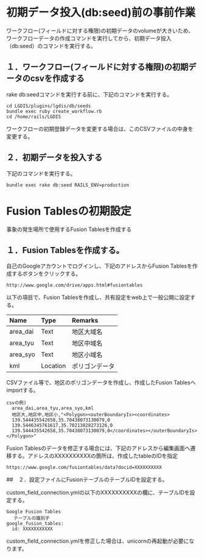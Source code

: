 # 初期データ投入(db:seed)前の事前作業

ワークフロー(フィールドに対する権限)の初期データのvolumeが大きいため、ワークフローデータの作成コマンドを実行してから、初期データ投入（db:seed）のコマンドを実行する。

## １．ワークフロー(フィールドに対する権限)の初期データのcsvを作成する

rake db:seedコマンドを実行する前に、下記のコマンドを実行する。

	cd LGDIS/plugins/lgdis/db/seeds
	bundle exec ruby create_workflow.rb
	cd /home/rails/LGDIS

ワークフローの初期登録データを変更する場合は、このCSVファイルの中身を変更する。

## ２．初期データを投入する

下記のコマンドを実行する。

	bundle exec rake db:seed RAILS_ENV=production


# Fusion Tablesの初期設定

事象の発生場所で使用するFusion Tablesを作成する

## １．Fusion Tablesを作成する。

自己のGoogleアカウントでログインし、下記のアドレスからFusion Tablesを作成するボタンをクリックする。

	http://www.google.com/drive/apps.html#fusiontables

以下の項目で、Fusion Tablesを作成し、共有設定をweb上で一般公開に設定する。

|Name     |Type     |Remarks       |
|:--------|:--------|:-------------|
|area_dai |Text     |地区大域名    |
|area_tyu |Text     |地区中域名    |
|area_syo |Text     |地区小域名    |
|kml      |Location |ポリゴンデータ|

CSVファイル等で、地区のポリゴンデータを作成し、作成したFusion Tablesへimportする。

	csvの例)
	  area_dai,area_tyu,area_syo,kml
	  地区大,地区中,地区小,"<Polygon><outerBoundaryIs><coordinates>
	  139.544435542658,35.70438073130079,0
	  139.5446345761617,35.70213828273126,0
	  139.544435542658,35.70438073130079,0</coordinates></outerBoundaryIs></Polygon>"

Fusion Tablesのデータを修正する場合には、下記のアドレスから編集画面へ遷移する。アドレスのXXXXXXXXXXの箇所は、作成したtableのIDを指定

	https://www.google.com/fusiontables/data?docid=XXXXXXXXXX

##　２．設定ファイルにFusionテーブルのテーブルIDを設定する。

custom_field_connection.ymlの以下のXXXXXXXXXXの欄に、テーブルIDを設定する。

	Google Fusion Tables
	　 テーブルの識別子
	google_fusion_tables:
	  id: XXXXXXXXXXX

custom_field_connection.ymlを修正した場合は、unicornの再起動が必要になります。
